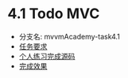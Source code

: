 # 4.1 Todo MVC

* 分支名: mvvmAcademy-task4.1
* [任务要求](http://ife.baidu.com/course/detail/id/19)
* [个人练习完成源码](https://github.com/cycdpoCodeLab/ife-course-2018/tree/mvvmAcademy-task4.1)
* [完成效果](https://cycdpocodelab.github.io/ife-course-2018/mvvmAcademy/task4.1/index.html)

